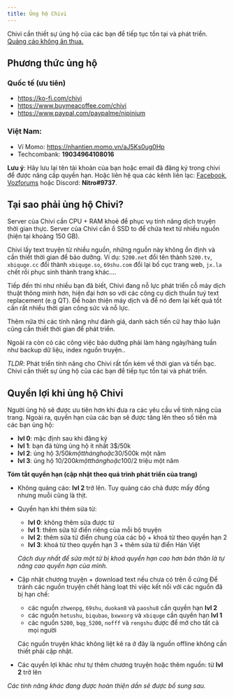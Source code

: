 ```yaml
---
title: Ủng hộ Chivi
---
```


Chivi cần thiết sự ủng hộ của các bạn để tiếp tục tồn tại và phát triển. <a href="/revenue.png" rel="external">Quảng cáo không ăn thua.</a>

## Phương thức ủng hộ

### Quốc tế (ưu tiên)

- https://ko-fi.com/chivi
- https://www.buymeacoffee.com/chivi
- https://www.paypal.com/paypalme/nipinium

### Việt Nam:

- Ví Momo: https://nhantien.momo.vn/aJ5Ks0ug0Hp
- Techcombank: **19034964108016**

**Lưu ý**: Hãy lưu lại tên tài khoản của bạn hoặc email đã đăng ký trong chivi để được nâng cấp quyền hạn.
Hoặc liên hệ qua các kênh liên lạc: [Facebook](https://www.facebook.com/chivi.xyz),  [Vozforums](https://voz.vn/conversations/add?to=Nipin) hoặc Discord: **Nitro#9737**.


## Tại sao phải ủng hộ Chivi?

Server của Chivi cần CPU + RAM khoẻ để phục vụ tính năng dịch truyện thời gian thực.
Server của Chivi cần ổ SSD to để chứa text từ nhiều nguồn (hiện tại khoảng 150 GB).

Chivi lấy text truyện từ nhiều nguồn, những nguồn này không ổn định và cần thiết thời gian để bảo dưỡng.
Ví dụ: `5200.net` đổi tên thành `5200.tv`, `xbiquge.cc` đổi thành `xbiquge.so`, `69shu.com` đổi lại bố cục trang web, `jx.la` chết rồi phục sinh thành trang khác....


Tiếp đến thì như nhiều bạn đã biết, Chivi đang nỗ lực phát triển cỗ máy dịch thuật thông minh hơn, hiện đại hơn so với các công cụ dịch thuần tuý text replacement (e.g QT).
Để hoàn thiện máy dịch và để nó đem lại kết quả tốt cần rất nhiều thời gian công sức và nỗ lực.

Thêm nữa thì các tính năng như đánh giá, danh sách tiến cử hay thảo luận cũng cần thiết thời gian để phát triển.

Ngoài ra còn có các công việc bảo dưỡng phải làm hàng ngày/hàng tuần như backup dữ liệu, index nguồn truyện..

_TLDR_: Phát triển tính năng cho Chivi rất tốn kém về thời gian và tiền bạc. Chivi cần thiết sự ủng hộ của các bạn để tiếp tục tồn tại và phát triển.

## Quyền lợi khi ủng hộ Chivi

Người ủng hộ sẽ được ưu tiên hơn khi đưa ra các yêu cầu về tính năng của trang.
Ngoài ra, quyền hạn của các bạn sẽ được tăng lên theo số tiền mà các bạn ủng hộ:

- **lvl 0**: mặc định sau khi đăng ký
- **lvl 1**: bạn đã từng ủng hộ ít nhất 3$/50k
- **lvl 2**: ủng hộ 3$/50k một tháng hoặc 30$/500k một năm
- **lvl 3**: ủng hộ 10$/200k một tháng hoặc 100$/2 triệu một năm

**Tóm tắt quyền hạn (cập nhật theo quá trình phát triển của trang)**

- Không quảng cáo: **lvl 2** trở lên.
  Tuy quảng cáo chả được mấy đồng nhưng muỗi cũng là thịt.

- Quyền hạn khi thêm sửa từ:
  - **lvl 0**: không thêm sửa được từ
  - **lvl 1**: thêm sửa từ điển riêng của mỗi bộ truyện
  - **lvl 2**: thêm sửa từ điển chung của các bộ + khoá từ theo quyền hạn 2
  - **lvl 3**: khoá từ theo quyền hạn 3 + thêm sửa từ điển Hán Việt

  _Cách duy nhất để sửa một từ bị khoá quyền hạn cao hơn bản thân là tự nâng cao quyền hạn của mình._

- Cập nhật chương truyện + download text nếu chưa có trên ổ cứng
  Để tránh các nguồn truyện chết hàng loạt thì việc kết nối với các nguồn đã bị hạn chế:
  - các nguồn `zhwenpg`, `69shu`, `duokan8` và `paoshu8` cần quyền hạn **lvl 2**
  - các nguồn `hetushu`, `biqubao`, `bxwxorg` và `xbiquge` cần quyền hạn **lvl 1**
  - các nguồn `5200`, `bqg_5200`, `nofff` và `rengshu` được để mở cho tất cả mọi người

  Các nguồn truyện khác không liệt kê ra ở đây là nguồn offline không cần thiết phải cập nhật.

- Các quyền lợi khác như tự thêm chương truyện hoặc thêm nguồn: từ **lvl 2** trở lên

_Các tính năng khác đang được hoàn thiện dần sẽ được bổ sung sau._
